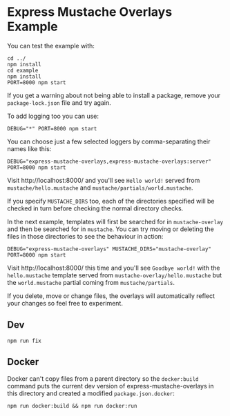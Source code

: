 # Express Mustache Overlays Example

You can test the example with:

```
cd ../
npm install
cd example
npm install
PORT=8000 npm start
```

If you get a warning about not being able to install a package, remove your `package-lock.json` file and try again.

To add logging too you can use:

```
DEBUG="*" PORT=8000 npm start
```

You can choose just a few selected loggers by comma-separating their names like this:

```
DEBUG="express-mustache-overlays,express-mustache-overlays:server" PORT=8000 npm start
```

Visit http://localhost:8000/ and you'll see `Hello world!` served from `mustache/hello.mustache` and `mustache/partials/world.mustache`.

If you specify `MUSTACHE_DIRS` too, each of the directories specified will be checked in turn before checking the normal directory checks.

In the next example, templates will first be searched for in `mustache-overlay` and then be searched for in `mustache`. You can try moving or deleting the files in those directories to see the behaviour in action:

```
DEBUG="express-mustache-overlays" MUSTACHE_DIRS="mustache-overlay" PORT=8000 npm start
```

Visit http://localhost:8000/ this time and you'll see `Goodbye world!` with the `hello.mustache` template served from `mustache-overlay/hello.mustache` but the `world.mustache` partial coming from `mustache/partials`.

If you delete, move or change files, the overlays will automatically reflect your changes so feel free to experiment.


## Dev

```
npm run fix
```

## Docker

Docker can't copy files from a parent directory so the `docker:build` command puts the current dev version of express-mustache-overlays in this directory and created a modified `package.json.docker`:

```
npm run docker:build && npm run docker:run
```
